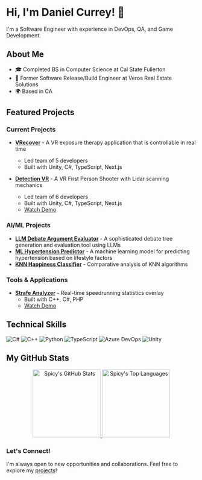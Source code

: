 <!-- <p align="center">
    <img alt="" src=https://img.shields.io/github/stars/spicy?style=for-the-badge&?affiliations=OWNER%2CCOLLABORATOR />
    <img alt="" src=https://komarev.com/ghpvc/?username=spicy&style=for-the-badge />
</p> -->

# Hi, I'm Daniel Currey! 👋

I'm a Software Engineer with experience in DevOps, QA, and Game Development.

## About Me
- 🎓 Completed BS in Computer Science at Cal State Fullerton
- 💼 Former Software Release/Build Engineer at Veros Real Estate Solutions
- 🌍 Based in CA

## Featured Projects

### Current Projects
- **[VRecover](https://github.com/spicy/vrecover)** - A VR exposure therapy application that is controllable in real time
  - Led team of 5 developers
  - Built with Unity, C#, TypeScript, Next.js
  
- **[Detection VR](https://github.com/spicy/detection)** - A VR First Person Shooter with Lidar scanning mechanics
  - Led team of 6 developers
  - Built with Unity, C#, TypeScript, Next.js
  - [Watch Demo](https://www.youtube.com/playlist?list=PLbYWtxh7gSJB1XHtJXGIOrt6Q_EEiE2OG)

### AI/ML Projects
- **[LLM Debate Argument Evaluator](https://github.com/spicy/llm-debate-argument-evaluator)** - A sophisticated debate tree generation and evaluation tool using LLMs
- **[ML Hypertension Predictor](https://github.com/spicy/ml-hypertension-prediction)** - A machine learning model for predicting hypertension based on lifestyle factors
- **[KNN Happiness Classifier](https://github.com/spicy/knn-happiness-classifier-comparison)** - Comparative analysis of KNN algorithms

### Tools & Applications
- **[Strafe Analyzer](https://github.com/spicy/strafe-analyzer)** - Real-time speedrunning statistics overlay
  - Built with C++, C#, PHP
  - [Watch Demo](https://www.youtube.com/playlist?list=PLbYWtxh7gSJAbNNENx13cJm07zYwdDeqZ)

## Technical Skills
![C#](https://img.shields.io/badge/C%23-5c0029?style=for-the-badge&logo=c-sharp&logoColor=white)
![C++](https://img.shields.io/badge/C++-C44536?style=for-the-badge&logo=cplusplus&logoColor=white)
![Python](https://img.shields.io/badge/Python-9dd1f1?style=for-the-badge&logo=python&logoColor=white)
![TypeScript](https://img.shields.io/badge/TypeScript-387780?style=for-the-badge&logo=typescript&logoColor=white)
![Azure DevOps](https://img.shields.io/badge/Azure_DevOps-031927?style=for-the-badge&logo=azure-devops&logoColor=white)
![Unity](https://img.shields.io/badge/Unity-000000?style=for-the-badge&logo=unity&logoColor=white)

## My GitHub Stats
<p align="center">
  <a href="https://github.com/spicy">
    <img height="180em" src="https://github-readme-stats.vercel.app/api?username=spicy&show_icons=true&theme=radical&count_private=true" alt="Spicy's GitHub Stats" />
    <img height="180em" src="https://github-readme-stats.vercel.app/api/top-langs/?username=spicy&theme=radical&layout=compact" alt="Spicy's Top Languages" />
  </a>
</p>

### Let's Connect!
I'm always open to new opportunities and collaborations. Feel free to explore my [projects](#projects)!
